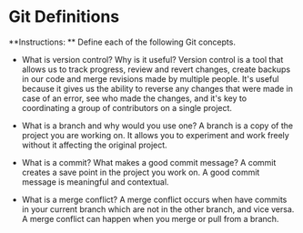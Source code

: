 # Git Definitions

**Instructions: ** Define each of the following Git concepts.

* What is version control?  Why is it useful?
Version control is a tool that allows us to track progress, review and revert changes, create backups in our code and merge revisions made by multiple people.
It's useful because it gives us the ability to reverse any changes that were made in case of an error, see who made the changes, and it's key to coordinating a group of contributors on a single project.

* What is a branch and why would you use one?
A branch is a copy of the project you are working on. It allows you to experiment and work freely without it affecting the original project.

* What is a commit? What makes a good commit message?
A commit creates a save point in the project you work on. A good commit message is meaningful and contextual.

* What is a merge conflict?
A merge conflict occurs when have commits in your current branch which are not in the other branch, and vice versa. A merge conflict can happen when you merge or pull from a branch.